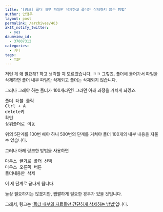 ```yaml
---
title: '[링크] 폴더 내부 파일만 삭제하고 폴더는 삭제하지 않는 방법'
author: 안형우
layout: post
permalink: /archives/403
aktt_notify_twitter:
  - yes
daumview_id:
  - 37007312
categories:
  - 기타
tags:
  - TIP
---
```

저런 게 왜 필요해? 하고 생각할 지 모르겠습니다. ㅋㅋ 그렇죠. 폴더에 들어가서 파일을 삭제하면 폴더 내부 파일만 삭제되고 폴더는 삭제되지 않습니다.

그러나 그래야 하는 폴더가 100개라면? 그러면 아래 과정을 거치게 되겠죠.

<pre class="brush:plain">폴더 더블 클릭
Ctrl + A
delete키
확인
상위폴더로 이동
</pre>

위의 5단계를 100번 해야 하니 500번의 단계를 거쳐야 폴더 100개의 내부 내용을 지울 수 있습니다.

그러나 아래 링크한 방법을 사용하면 

<pre class="brush:plain">마우스 끌기로 폴더 선택
마우스 오른쪽 버튼
폴더내용만 삭제
</pre>

이 세 단계로 끝나게 됩니다.

늘상 필요하지는 않겠지만, 짭짤하게 필요한 경우가 있을 것입니다.

그래서, 링크는 <a href="http://liverex.tistory.com/462" target="_blank">&#8216;폴더 내부의 자료들만 간단하게 삭제하는 방법&#8217;</a>입니다.